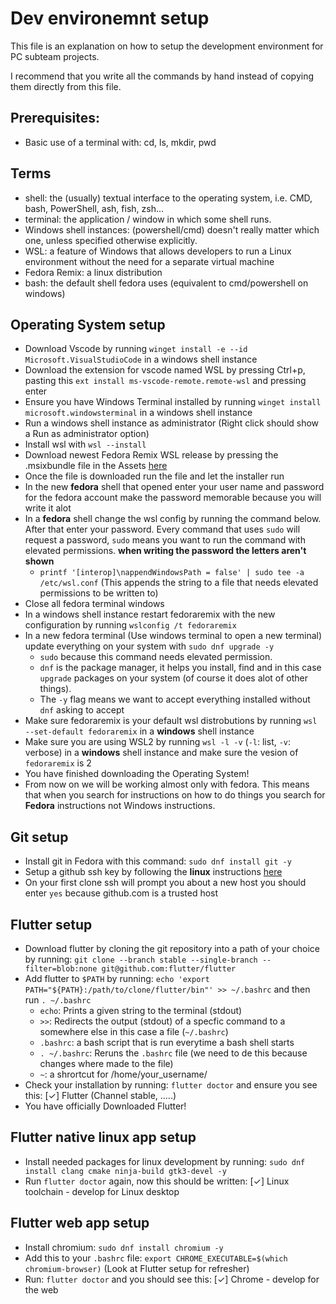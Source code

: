 # Dev environemnt setup

This file is an explanation on how to setup the development environment for PC subteam projects.

I recommend that you write all the commands by hand instead of copying them directly from this file.

## Prerequisites:
- Basic use of a terminal with: cd, ls, mkdir, pwd

## Terms 
 - shell: the (usually) textual interface to the operating system, i.e. CMD, bash, PowerShell, ash, fish, zsh...
 - terminal: the application / window in which some shell runs.
 - Windows shell instances: (powershell/cmd) doesn't really matter which one, unless specified otherwise explicitly.
 - WSL: a feature of Windows that allows developers to run a Linux environment without the need for a separate virtual machine
 - Fedora Remix: a linux distribution
 - bash: the default shell fedora uses (equivalent to cmd/powershell on windows)


## Operating System setup
 - Download Vscode by running `winget install -e --id Microsoft.VisualStudioCode` in a windows shell instance
 - Download the extension for vscode named WSL by pressing Ctrl+p, pasting this `ext install ms-vscode-remote.remote-wsl` and pressing enter
 - Ensure you have Windows Terminal installed by running `winget install microsoft.windowsterminal` in a windows shell instance
 - Run a windows shell instance as administrator (Right click should show a Run as administrator option) 
 - Install wsl with `wsl --install`
 - Download newest Fedora Remix WSL release by pressing the .msixbundle file in the Assets [here](https://github.com/WhitewaterFoundry/Fedora-Remix-for-WSL/releases)
 - Once the file is downloaded run the file and let the installer run
 - In the new **fedora** shell that opened enter your user name and password for the fedora account make the password memorable because you will write it alot
 - In a **fedora** shell change the wsl config by running the command below. After that enter your password. Every command that uses `sudo` will request a password, `sudo` means you want to run the command with elevated permissions. **when writing the password the letters aren't shown**
   - `printf '[interop]\nappendWindowsPath = false' | sudo tee -a /etc/wsl.conf` (This appends the string to a file that needs elevated permissions to be written to)
 - Close all fedora terminal windows 
 - In a windows shell instance restart fedoraremix with the new configuration by running `wslconfig /t fedoraremix`
 - In a new fedora terminal (Use windows terminal to open a new terminal) update everything on your system with `sudo dnf upgrade -y` 
   - `sudo` because this command needs elevated permission. 
   - `dnf` is the package manager, it helps you install, find and in this case `upgrade` packages on your system (of course it does alot of other things). 
   - The `-y` flag means we want to accept everything installed without `dnf` asking to accept
 - Make sure fedoraremix is your default wsl distrobutions by running `wsl --set-default fedoraremix` in a **windows** shell instance
 - Make sure you are using WSL2 by running `wsl -l -v` (`-l`: list, `-v`: verbose) in a **windows** shell instance and make sure the vesion of `fedoraremix` is 2
 - You have finished downloading the Operating System!
 - From now on we will be working almost only with fedora. This means that when you search for instructions on how to do things you search for **Fedora** instructions not Windows instructions.


## Git setup
 - Install git in Fedora with this command: `sudo dnf install git -y`
 - Setup a github ssh key by following the **linux** instructions [here](https://docs.github.com/en/authentication/connecting-to-github-with-ssh/generating-a-new-ssh-key-and-adding-it-to-the-ssh-agent)
 - On your first clone ssh will prompt you about a new host you should enter `yes` because github.com is a trusted host

## Flutter setup
 - Download flutter by cloning the git repository into a path of your choice by running: `git clone --branch stable --single-branch --filter=blob:none git@github.com:flutter/flutter` 
 - Add flutter to `$PATH` by running: `echo 'export PATH="${PATH}:/path/to/clone/flutter/bin"' >> ~/.bashrc` and then run `. ~/.bashrc` 
    - `echo`: Prints a given string to the terminal (stdout)
    - `>>`: Redirects the output (stdout) of a specfic command to a somewhere else in this case a file (`~/.bashrc`)
    - `.bashrc`: a bash script that is run everytime a bash shell starts
    - `. ~/.bashrc`: Reruns the `.bashrc` file (we need to de this because changes where made to the file)
    - `~`: a shrortcut for /home/your_username/
 - Check your installation by running: `flutter doctor` and ensure you see this: [✓] Flutter (Channel stable, .....)
 - You have officially Downloaded Flutter!

## Flutter native linux app setup
 - Install needed packages for linux development by running: `sudo dnf install clang cmake ninja-build gtk3-devel -y`
 - Run `flutter doctor` again, now this should be written: [✓] Linux toolchain - develop for Linux desktop

## Flutter web app setup
 - Install chromium: `sudo dnf install chromium -y`
 - Add this to your `.bashrc` file: `export CHROME_EXECUTABLE=$(which chromium-browser)` (Look at Flutter setup for refresher)
 - Run: `flutter doctor` and you should see this: [✓] Chrome - develop for the web


